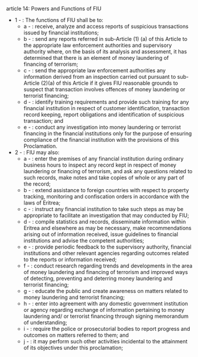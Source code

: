 article 14: Powers and Functions of FIU

<ul>
			<li>1 - : The functions of FIU shall be to:<ul>
						<li>a - : receive, analyze and access reports of suspicious transactions issued by financial institutions;<ul>
						</ul></li>						<li>b - : send any reports referred in sub-Article (1) (a) of this Article to the appropriate law enforcement authorities and supervisory authority where, on the basis of its analysis and assessment, it has determined that there is an element of money laundering of financing of terrorism;<ul>
						</ul></li>						<li>c - : send the appropriate law enforcement authorities any information derived from an inspection carried out pursuant to sub-Article (2)(a) of this Article if it gives FIU reasonable grounds to suspect that transaction involves offences of money laundering or terrorist financing;<ul>
						</ul></li>						<li>d - : identify training requirements and provide such training for any financial institution in respect of customer identification, transaction record keeping, report obligations and identification of suspicious transaction; and<ul>
						</ul></li>						<li>e - : conduct any investigation into money laundering or terrorist financing in the financial institutions only for the purpose of ensuring compliance of the financial institution with the provisions of this Proclamation.<ul>
						</ul></li>			</ul></li>			<li>2 - : FIU may also:<ul>
						<li>a - : enter the premises of any financial institution during ordinary business hours to inspect any record kept in respect of money laundering or financing of terrorism, and ask any questions related to such records, make notes and take copies of whole or any part of the record;<ul>
						</ul></li>						<li>b - : extend assistance to foreign countries with respect to property tracking, monitoring and confiscation orders in accordance with the laws of Eritrea;<ul>
						</ul></li>						<li>c - : instruct any financial institution to take such steps as may be appropriate to facilitate an investigation that may conducted by FIU;<ul>
						</ul></li>						<li>d - : compile statistics and records,  disseminate information within Eritrea and elsewhere as may be necessary, make recommendations arising out of information received, issue guidelines to financial institutions and advise the competent authorities;<ul>
						</ul></li>						<li>e - : provide periodic feedback to the supervisory authority, financial institutions and other relevant agencies regarding outcomes related to the reports or information received;<ul>
						</ul></li>						<li>f - : conduct research regarding trends and developments in the area of money laundering and financing of terrorism and improved ways of detecting, preventing and deterring money laundering and terrorist financing;<ul>
						</ul></li>						<li>g - : educate the public and create awareness on matters related to money laundering and terrorist financing;<ul>
						</ul></li>						<li>h - : enter into agreement with any domestic government institution or agency regarding exchange of information pertaining to money laundering and&#x2F; or terrorist financing through signing memorandum of understanding;<ul>
						</ul></li>						<li>i - : require the police or prosecutorial bodies to report progress and outcomes on matters referred to them; and<ul>
						</ul></li>						<li>j - : it may perform such other activities incidental to the attainment of its objectives under this proclamation;<ul>
						</ul></li>			</ul></li></ul>